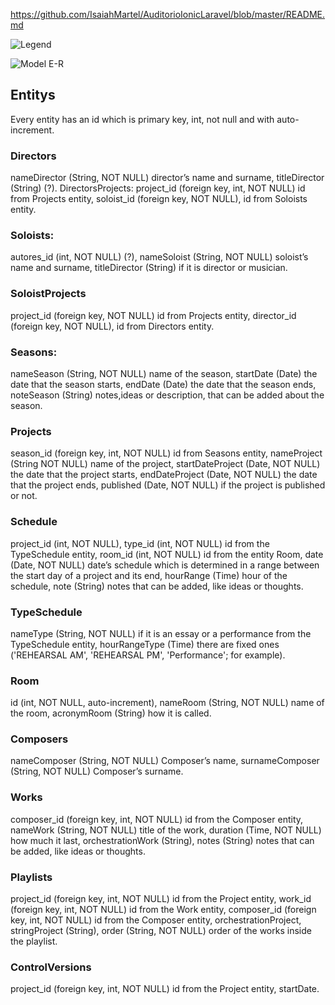 https://github.com/IsaiahMartel/AuditorioIonicLaravel/blob/master/README.md


![Legend](https://user-images.githubusercontent.com/91074551/146281870-5a85539b-df91-4994-b628-787a4a54d322.png)

![Model E-R](https://user-images.githubusercontent.com/91074551/146282483-ef0eda05-35e5-45e9-b1e2-ea7de9dbfb8a.png)




## Entitys 
Every entity has an  id which is primary key, int, not null and with auto-increment.

### Directors
nameDirector (String, NOT NULL) director’s name and surname, titleDirector (String) (?).
DirectorsProjects: project_id (foreign key, int, NOT NULL) id from Projects entity, soloist_id (foreign key, NOT NULL), id from Soloists entity.

### Soloists: 
autores_id (int, NOT NULL) (?), nameSoloist (String, NOT NULL) soloist’s name and surname, titleDirector (String) if it is director or musician.

### SoloistProjects
project_id (foreign key, NOT NULL) id from Projects entity, director_id (foreign key, NOT NULL), id from Directors entity.

### Seasons:
nameSeason (String, NOT NULL) name of the season, startDate (Date) the date that the season starts, endDate (Date) the date that the season ends, noteSeason (String) notes,ideas or description, that can be added about the season.

### Projects
season_id (foreign key, int, NOT NULL) id from Seasons entity, nameProject (String NOT NULL) name of the project, startDateProject (Date, NOT NULL) the date that the project starts, endDateProject (Date, NOT NULL) the date that the project ends, published (Date, NOT NULL) if the project is published or not.

### Schedule
project_id (int, NOT NULL), type_id (int, NOT NULL) id from the TypeSchedule entity, room_id (int, NOT NULL) id from the entity Room, date (Date, NOT NULL) date’s schedule which is determined in a range between the start day of a project and its end, hourRange (Time) hour of the schedule, note (String) notes that can be added, like ideas or thoughts.

### TypeSchedule 
nameType (String, NOT NULL)  if it is an essay or a performance from the TypeSchedule entity,   hourRangeType (Time) there are fixed ones ('REHEARSAL AM', 'REHEARSAL PM', 'Performance'; for example).

### Room
id (int, NOT NULL, auto-increment), nameRoom (String, NOT NULL) name of the room, acronymRoom (String) how it is called.

### Composers
nameComposer (String, NOT NULL) Composer’s name, surnameComposer (String, NOT NULL) Composer’s surname.

### Works
composer_id (foreign key, int, NOT NULL) id from the Composer entity, nameWork (String, NOT NULL) title of the work, duration (Time, NOT NULL) how much it last, orchestrationWork (String), notes (String) notes that can be added, like ideas or thoughts.

### Playlists
project_id (foreign key, int, NOT NULL) id from the Project entity, work_id (foreign key, int, NOT NULL) id from the Work entity, composer_id (foreign key, int, NOT NULL) id from the Composer entity, orchestrationProject,  stringProject (String), order (String, NOT NULL) order of the works inside the playlist.

### ControlVersions 
project_id (foreign key, int, NOT NULL) id from the Project entity, startDate.
